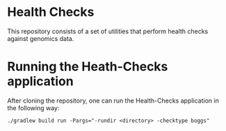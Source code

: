 # Health Checks

This repository consists of a set of utilities that perform health checks against genomics data.

# Running the Heath-Checks application

After cloning the repository, one can run the Health-Checks application in the following way:

```
./gradlew build run -Pargs="-rundir <directory> -checktype boggs"
```
